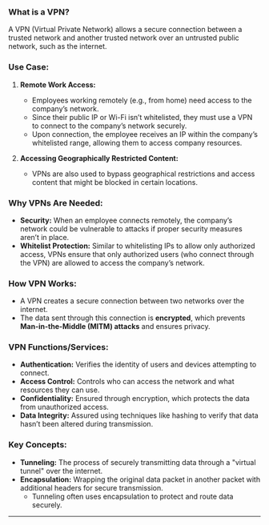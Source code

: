 ### **What is a VPN?**

A VPN (Virtual Private Network) allows a secure connection between a trusted network and another trusted network over an untrusted public network, such as the internet.

### **Use Case:**

1. **Remote Work Access:**
    
    - Employees working remotely (e.g., from home) need access to the company’s network.
    - Since their public IP or Wi-Fi isn’t whitelisted, they must use a VPN to connect to the company’s network securely.
    - Upon connection, the employee receives an IP within the company’s whitelisted range, allowing them to access company resources.
2. **Accessing Geographically Restricted Content:**
    
    - VPNs are also used to bypass geographical restrictions and access content that might be blocked in certain locations.

### **Why VPNs Are Needed:**

- **Security:** When an employee connects remotely, the company’s network could be vulnerable to attacks if proper security measures aren’t in place.
- **Whitelist Protection:** Similar to whitelisting IPs to allow only authorized access, VPNs ensure that only authorized users (who connect through the VPN) are allowed to access the company’s network.

### **How VPN Works:**

- A VPN creates a secure connection between two networks over the internet.
- The data sent through this connection is **encrypted**, which prevents **Man-in-the-Middle (MITM) attacks** and ensures privacy.

### **VPN Functions/Services:**

- **Authentication:** Verifies the identity of users and devices attempting to connect.
- **Access Control:** Controls who can access the network and what resources they can use.
- **Confidentiality:** Ensured through encryption, which protects the data from unauthorized access.
- **Data Integrity:** Assured using techniques like hashing to verify that data hasn’t been altered during transmission.

### **Key Concepts:**

- **Tunneling:** The process of securely transmitting data through a "virtual tunnel" over the internet.
- **Encapsulation:** Wrapping the original data packet in another packet with additional headers for secure transmission.
    - Tunneling often uses encapsulation to protect and route data securely.

---
